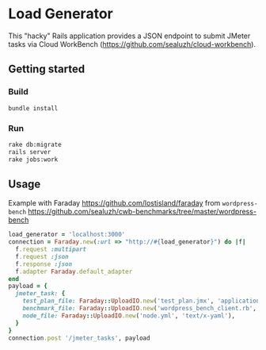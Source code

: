 # Load Generator

This "hacky" Rails application provides a JSON endpoint to submit JMeter tasks via Cloud WorkBench (https://github.com/sealuzh/cloud-workbench).

## Getting started

### Build

`bundle install`

### Run

```bash
rake db:migrate
rails server
rake jobs:work
```

## Usage

Example with Faraday https://github.com/lostisland/faraday from `wordpress-bench` https://github.com/sealuzh/cwb-benchmarks/tree/master/wordpress-bench

```ruby
load_generator = 'localhost:3000'
connection = Faraday.new(:url => "http://#{load_generator}") do |f|
  f.request :multipart
  f.request :json
  f.response :json
  f.adapter Faraday.default_adapter
end
payload = {
  jmeter_task: {
    test_plan_file: Faraday::UploadIO.new('test_plan.jmx', 'application/x-jmeter'),
    benchmark_file: Faraday::UploadIO.new('wordpress_bench_client.rb', 'application/x-ruby'),
    node_file: Faraday::UploadIO.new('node.yml', 'text/x-yaml'),
  }
}
connection.post '/jmeter_tasks', payload
```
